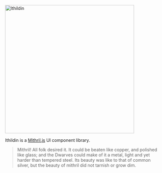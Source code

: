 <img src="https://cdn.rawgit.com/sobering/ithildin/master/ithildin.svg" alt="Ithildin" width="420" height="auto" />

Ithildin is a [Mithril.js](https://mithril.js.org/) UI component library.

> Mithril! All folk desired it. It could be beaten like copper, and polished like glass; and the Dwarves could make of it a metal, light and yet harder than tempered steel. Its beauty was like to that of common silver, but the beauty of mithril did not tarnish or grow dim.

